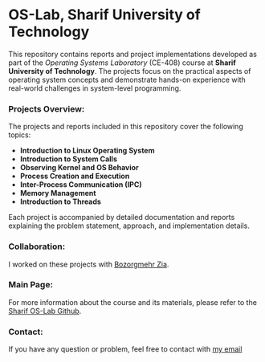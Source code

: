 # OS-Lab, Sharif University of Technology

This repository contains reports and project implementations developed as part of the *Operating Systems Laboratory* (CE-408) course at **Sharif University of Technology**. The projects focus on the practical aspects of operating system concepts and demonstrate hands-on experience with real-world challenges in system-level programming.

### Projects Overview:
The projects and reports included in this repository cover the following topics:
- **Introduction to Linux Operating System**
- **Introduction to System Calls**
- **Observing Kernel and OS Behavior**
- **Process Creation and Execution**
- **Inter-Process Communication (IPC)**
- **Memory Management**
- **Introduction to Threads**

Each project is accompanied by detailed documentation and reports explaining the problem statement, approach, and implementation details.

### Collaboration:
I worked on these projects with [Bozorgmehr Zia](https://github.com/BozorgmehrZia).

### Main Page:
For more information about the course and its materials, please refer to the [Sharif OS-Lab Github](https://github.com/Sharif-OS-Lab).

### Contact:
If you have any question or problem, feel free to contact with [my email](amirrezaazari1381@gmail.com)

